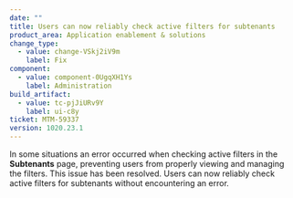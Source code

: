 ```yaml
---
date: ""
title: Users can now reliably check active filters for subtenants
product_area: Application enablement & solutions
change_type:
  - value: change-VSkj2iV9m
    label: Fix
component:
  - value: component-0UgqXH1Ys 
    label: Administration
build_artifact:
  - value: tc-pjJiURv9Y
    label: ui-c8y
ticket: MTM-59337
version: 1020.23.1
---
```

In some situations an error occurred when checking active filters in the **Subtenants** page, preventing users from properly viewing and managing the filters. This issue has been resolved. Users can now reliably check active filters for subtenants without encountering an error. 